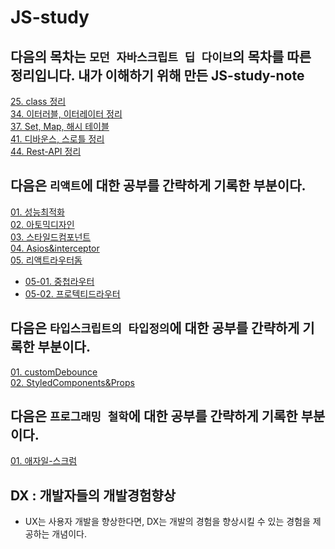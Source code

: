 # JS-study
## 다음의 목차는 `모던 자바스크립트 딥 다이브`의 목차를 따른 정리입니다. 내가 이해하기 위해 만든 JS-study-note

[25. class 정리 ](https://github.com/19Edwin92/JS-study/blob/main/modernjs/25.class.md)<br/>
[34. 이터러블, 이터레이터 정리 ](https://github.com/19Edwin92/JS-study/blob/main/modernjs/34.iterable.md)<br/>
[37. Set, Map, 해시 테이블](https://github.com/19Edwin92/JS-study/blob/main/modernjs/37.set%26map.md)<br/>
[41. 디바운스, 스로틀 정리 ](https://github.com/19Edwin92/JS-study/blob/main/modernjs/41.debounce&throttle.md)<br/>
[44. Rest-API 정리 ](https://github.com/19Edwin92/JS-study/blob/main/modernjs/44.REST-API.md)<br/>


## 다음은 `리액트`에 대한 공부를 간략하게 기록한 부분이다. 

[01. 성능최적화](https://github.com/19Edwin92/JS-study/blob/main/REACT/01성능최적화.md)<br/>
[02. 아토믹디자인](https://github.com/19Edwin92/JS-study/blob/main/REACT/02아토믹디자인.md)<br/>
[03. 스타일드컴포넌트](https://github.com/19Edwin92/JS-study/blob/main/REACT/03스타일드컴포넌트.md)<br/>
[04. Asios&interceptor](https://github.com/19Edwin92/JS-study/blob/main/REACT/04Asios&interceptor.md)<br/>
[05. 리액트라우터돔](https://github.com/19Edwin92/JS-study/blob/main/REACT/05리액트라우터돔.md)<br/>

- [05-01. 중첩라우터](https://github.com/19Edwin92/JS-study/blob/main/REACT/react-router-dom/05-01중첩라우터.md)<br/>
- [05-02. 프로텍티드라우터](https://github.com/19Edwin92/JS-study/blob/main/REACT/react-router-dom/05-01프로텍티드라우터.md)<br/>



## 다음은 `타입스크립트의 타입정의`에 대한 공부를 간략하게 기록한 부분이다. 

[01. customDebounce](https://github.com/19Edwin92/JS-study/blob/main/typescript/01customDebounce.md)<br/>
[02. StyledComponents&Props](https://github.com/19Edwin92/JS-study/blob/main/typescript/02StyledComponents&Props.md)<br/>


## 다음은 `프로그래밍 철학`에 대한 공부를 간략하게 기록한 부분이다. 

[01. 애자일-스크럼](https://github.com/19Edwin92/JS-study/blob/main/programmingPhilosophy/01애자일-스크럼.md)<br/>


##  DX : 개발자들의 개발경험향상 
- UX는 사용자 개발을 향상한다면, DX는 개발의 경험을 향상시킬 수 있는 경험을 제공하는 개념이다. 
